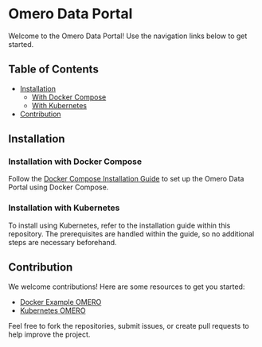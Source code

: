 # Omero Data Portal

Welcome to the Omero Data Portal! Use the navigation links below to get started.

## Table of Contents

- [Installation](#installation)
  - [With Docker Compose](#installation-with-docker-compose)
  - [With Kubernetes](#installation-with-kubernetes)
- [Contribution](#contribution)

## Installation

### Installation with Docker Compose

Follow the [Docker Compose Installation Guide](https://github.com/DBK333/Omero-DataPortal/blob/main/DockerCompose.MD) to set up the Omero Data Portal using Docker Compose.

### Installation with Kubernetes

To install using Kubernetes, refer to the installation guide within this repository. The prerequisites are handled within the guide, so no additional steps are necessary beforehand.

## Contribution

We welcome contributions! Here are some resources to get you started:

- [Docker Example OMERO](https://github.com/ome/docker-example-omero)
- [Kubernetes OMERO](https://github.com/manics/kubernetes-omero)

Feel free to fork the repositories, submit issues, or create pull requests to help improve the project.

